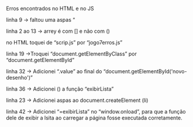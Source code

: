 Erros encontrados no HTML e no JS

linha 9 → faltou uma aspas “

linha 2 ao 13 → arrey é com [] e não com ()

no HTML toquei de “scrip.js” por “jogo7erros.js”

linha 19 →Troquei “document.getElementByClass” por “document.getElementById”

linha 32 → Adicionei “.value” ao final do “document.getElementById('novo-desenho')”

linha 36 → Adicionei () a função “exibirLista”

linha 23 → Adicionei aspas ao document.createElement (li)

linha 42 → Adicionei “=exibirLista” no “window.onload”, para que a função dele de exibir a lsita ao carregar a página fosse executada corretamente.
